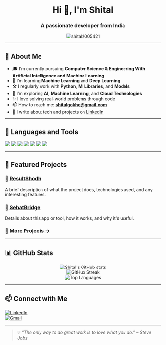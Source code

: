<h1 align="center">Hi 👋, I'm Shital</h1>
<h3 align="center">A passionate developer from India</h3>

<p align="center">
  <img src="https://komarev.com/ghpvc/?username=shital2005421&label=Profile%20views&color=0e75b6&style=flat" alt="shital2005421" />
</p>

---

## 🚀 About Me

- 🎓 I’m currently pursuing **Computer Science & Engineering With Artificial Intelligence and Machine Learning.**
- 🧠 I’m learning **Machine Learning** and **Deep Learning**
- 🛠 I regularly work with **Python**, **Ml Libraries**, and **Models**
- 🌱 I’m exploring **AI**, **Machine Learning**, and **Cloud Technologies**
- ✨ I love solving real-world problems through code
- 📫 How to reach me: **shitalgokhe@gmail.com**
- 📝 I write about tech and projects on [LinkedIn](https://in.linkedin.com/in/shital-gokhe-6032a2304)

---

## 🧰 Languages and Tools

<p align="left">
  <img src="https://img.shields.io/badge/Python-3776AB?style=for-the-badge&logo=python&logoColor=white"/>
  <img src="https://img.shields.io/badge/JavaScript-F7DF1E?style=for-the-badge&logo=javascript&logoColor=black"/>
  <img src="https://img.shields.io/badge/React-20232A?style=for-the-badge&logo=react&logoColor=61DAFB"/>
  <img src="https://img.shields.io/badge/Node.js-339933?style=for-the-badge&logo=nodedotjs&logoColor=white"/>
  <img src="https://img.shields.io/badge/MySQL-4479A1?style=for-the-badge&logo=mysql&logoColor=white"/>
  <img src="https://img.shields.io/badge/Git-F05032?style=for-the-badge&logo=git&logoColor=white"/>
  <img src="https://img.shields.io/badge/GitHub-181717?style=for-the-badge&logo=github&logoColor=white"/>
</p>

---

## 📂 Featured Projects

### 🔹 [ResultShodh](https://github.com/shital2005421/resultshodh)
A brief description of what the project does, technologies used, and any interesting features.

### 🔹 [SehatBridge](https://github.com/shital2005421/sehatbridge)
Details about this app or tool, how it works, and why it's useful.

### 🔹 [More Projects →](https://github.com/shital2005421?tab=repositories)

---

## 📊 GitHub Stats

<p align="center">
  <img src="https://github-readme-stats.vercel.app/api?username=shital2005421&show_icons=true&theme=github_dark" alt="Shital's GitHub stats"/>
  <br/>
  <img src="https://github-readme-streak-stats.herokuapp.com/?user=shital2005421&theme=github-dark" alt="GitHub Streak"/>
  <br/>
  <img src="https://github-readme-stats.vercel.app/api/top-langs/?username=shital2005421&layout=compact&theme=github_dark" alt="Top Languages"/>
</p>

---

## 📫 Connect with Me

[![LinkedIn](https://img.shields.io/badge/LinkedIn-0077B5?style=for-the-badge&logo=linkedin)](https://in.linkedin.com/in/shital-gokhe-6032a2304)  
[![Gmail](https://img.shields.io/badge/Gmail-D14836?style=for-the-badge&logo=gmail&logoColor=white)](mailto:shitalgokhe@gmail.com)

---

> 💡 *“The only way to do great work is to love what you do.” – Steve Jobs*

